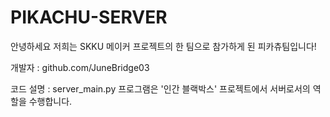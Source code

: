 # PIKACHU-SERVER

안녕하세요 저희는 SKKU 메이커 프로젝트의 한 팀으로 참가하게 된 피카츄팀입니다!

개발자 : github.com/JuneBridge03

코드 설명 : server_main.py 프로그램은 '인간 블랙박스' 프로젝트에서 서버로서의 역할을 수행합니다.